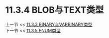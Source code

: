 # 11.3.4 BLOB与TEXT类型  

上一节 << [11.3.3 BINARY与VARBINARY类型](../03/The%20BINARY%20and%20VARBINARY%20Types.md)  
下一节 << [11.3.5 ENUM类型](../05/The%20ENUM%20Type.md)